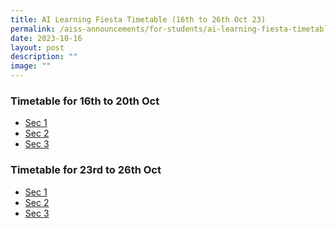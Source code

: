 ```yaml
---
title: AI Learning Fiesta Timetable (16th to 26th Oct 23)
permalink: /aiss-announcements/for-students/ai-learning-fiesta-timetable/
date: 2023-10-16
layout: post
description: ""
image: ""
---
```

<h3><strong>Timetable for 16th to 20th Oct</strong></h3>

* [Sec 1](/files/Timetable/2023/Semester%202%20Learning%20Fiesta/sec%201%20-%20wk6_classes%20tt_11oct.pdf)
* [Sec 2](/files/Timetable/2023/Semester%202%20Learning%20Fiesta/sec%202%20-%20wk6_classes%20tt_11oct.pdf)
* [Sec 3](/files/Timetable/2023/Semester%202%20Learning%20Fiesta/sec%203%20-%20wk6_classes%20tt_11oct.pdf)


<h3><strong>Timetable for 23rd to 26th Oct</strong></h3>

* [Sec 1](/files/Timetable/2023/Semester%202%20Learning%20Fiesta/sec%201%20-%20t4w7_class%20timetables_12%20oct.pdf)
* [Sec 2](/files/Timetable/2023/Semester%202%20Learning%20Fiesta/sec%202%20-%20t4w7_class%20timetables_12%20oct.pdf)
* [Sec 3](/files/Timetable/2023/Semester%202%20Learning%20Fiesta/sec%203%20-%20t4w7_class%20timetables_12%20oct.pdf)